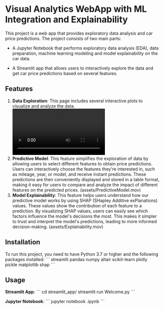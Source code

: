 # Visual Analytics WebApp with ML Integration and Explainability
This project is a web app that provides exploratory data analysis and car price predictions. The project consists of two main parts:

- A Jupyter Notebook that performs exploratory data analysis (EDA), data preparation, machine learning modeling and model explainability on the car data.

- A Streamlit app that allows users to interactively explore the data and get car price predictions based on several features.
  
## Features
  1. **Data Exploration**: This page includes several interactive plots to visualize and analyze the data.
     ![EDA](assets/EDA.mov)
  2. **Predictive Model**: This feature simplifies the exploration of data by allowing users to select different features to obtain price predictions. Users can interactively choose the features they're interested in, such as mileage, year, or model, and receive instant predictions. These predictions are then conveniently displayed and stored in a table format, making it easy for users to compare and analyze the impact of different features on the predicted prices.
(assets/PredictiveModel.mov)
  3. **Model Explainability**: This feature helps users understand how our predictive model works by using SHAP (SHapley Additive exPlanations) values. These values show the contribution of each feature to a prediction. By visualizing SHAP values, users can easily see which factors influence the model's decisions the most. This makes it simpler to trust and interpret the model's predictions, leading to more informed decision-making.
  (assets/Explainability.mov)

## Installation
To run this project, you need to have Python 3.7 or higher and the following packages installed:
´´´
streamlit
pandas
numpy
altair
scikit-learn
plotly
pickle
matplotlib
shap
´´´
## Usage
**Streamlit App**:
´´´
cd streamlit_app/
streamlit run Welcome.py
´´´

**Jupyter Notebook**:
´´´
jupyter notebook .ipynb
´´´
